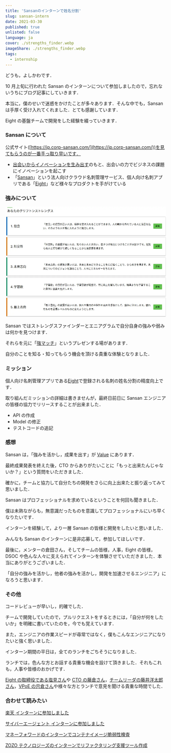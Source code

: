 ```yaml
---
title: 'Sansanのインターンで姓名分割'
slug: sansan-intern
date: 2021-03-30
published: true
unlisted: false
language: ja
cover: ./strengths_finder.webp
imageShare: ./strengths_finder.webp
tags:
  - internship
---
```


どうも，よしかわです．

10 月上旬に行われた Sansan のインターンについて参加しましたので，忘れないうちにブログ記事にしていきます．

本当に，僕のせいで迷惑をかけたことが多々あります．そんな中でも，Sansan は手厚く受け入れてくれました．とても感謝しています．

Eight の基盤チームで開発をした経験を綴っていきます．

### Sansan について

公式サイト([https://jp.corp-sansan.com/](https://jp.corp-sansan.com/))を見てもらうのが一番手っ取り早いです．

- [出会いからイノベーションを生み出す](https://jp.corp-sansan.com/company/principles/)のもと、出会いの力でビジネスの課題にイノベーションを起こす
- 「[Sansan](https://jp.sansan.com/)」という法人向けクラウド名刺管理サービス、個人向け名刺アプリである「[Eight](https://8card.net/)」など様々なプロダクトを手がけている

### 強みについて

![Strengths Finder](./strengths_finder.webp)

Sansan ではストレングスファインダーとエニアグラムで自分自身の強みや弱みは何かを見つけます．

それらを元に「[強マッチ](https://jp.corp-sansan.com/mimi/2019/12/tsuyo-match.html)」というプレゼンする場があります．

自分のことを知る・知ってもらう機会を頂ける貴重な体験となりました．

### ミッション

個人向け名刺管理アプリである[Eight](https://8card.net/)で登録される名刺の姓名分割の精度向上です．

取り組んだミッションの詳細は書きませんが，最終日前日に Sansan エンジニアの皆様の協力でリリースすることが出来ました．

- API の作成
- Model の修正
- テストコードの追記

### 感想

Sansan は，「強みを活かし，成果を出す」が [Value](https://jp.corp-sansan.com/company/principles) にあります．

最終成果発表を終えた後，CTO からありがたいことに「もっと出来たんじゃないか？」という質問をいただきました．

確かに，チームと協力して自分たちの開発をさらに向上出来たと振り返ってみて思いました．

Sansan はプロフェッショナルを求めているということを何回も聞きました．

僕は未熟ながらも，無意識だったものを意識してプロフェッショナルにいち早くなりたいです．

インターンを経験して，より一層 Sansan の皆様と開発をしたいと思いました．

みんなも Sansan のインターンに是非応募して，参加してほしいです．

最後に，メンターの倉田さん，そしてチームの皆様，人事，Eight の皆様，DSOC や色んな人々に支えられてインターンを体験させていただきました．本当にありがとうございました．

「自分の強みを活かし，他者の強みを活かし，開発を加速させるエンジニア」になろうと思います．

### その他

コードレビューが早いし，的確でした．

チームで開発していたので，プルリクエストをするときには，「自分が何をしたいか」を明確に書いていたのを，今でも覚えています．

また，エンジニアの作業スピードが尋常ではなく，僕もこんなエンジニアになりたいと強く思いました．

インターン期間の平日は，全てのランチをごちそうになりました．

ランチでは，色んな方とお話する貴重な機会を設けて頂きました．それもこれも，人事や皆様のおかげです．

[Eight の取締役である塩見さん](https://bnl.media/2020/08/eight-shiomi.html)や [CTO の藤倉さん](https://type.jp/et/feature/11422/)，[チームリーダの藤井洋太郎さん](https://jp.corp-sansan.com/mimi/2020/09/interview-26.html)，[VPoE の宍倉さん](https://buildersbox.corp-sansan.com/entry/2019/06/19/110000)や様々な方とランチで意見を聞ける貴重な時間でした．

### 合わせて読みたい

[楽天 インターンに参加しました](https://yoshikawa.dev/rakuten-intern)

[サイバーエージェント インターンに参加しました](https://yoshikawa.dev/cyberagent-intern)

[マネーフォワードのインターンでコンテナイメージ脆弱性検査](https://yoshikawa.dev/moneyforward-intern)

[ZOZO テクノロジーズのインターンでリファクタリング支援ツール作成](https://yoshikawa.dev/zozo-intern)
